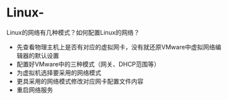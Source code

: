 # Linux-
Linux的网络有几种模式？如何配置Linux的网络？
- 先查看物理主机上是否有对应的虚拟网卡，没有就还原VMware中虚拟网络编辑器的默认设置
- 配置好VMware中的三种模式（网关、DHCP范围等）
- 为虚拟机选择要采用的网络模式
- 更具采用的网络模式修改对应网卡配置文件内容
- 重启网络服务
